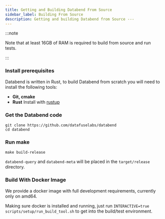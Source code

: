 ```yaml
---
title: Getting and Building Databend From Source
sidebar_label: Building From Source
description: Getting and building Databend from Source ---
---
```


:::note

Note that at least 16GB of RAM is required to build from source and run tests.

:::

### Install prerequisites

Databend is written in Rust, to build Databend from scratch you will need to install the following tools:
* **Git, cmake**
* **Rust** Install with [rustup](https://rustup.rs/)

### Get the Databend code

```shell
git clone https://github.com/datafuselabs/databend
cd databend
```
### Run make

```shell
make build-release
```

`databend-query` and `databend-meta` will be placed in the `target/release` directory.


### Build With Docker Image

We provide a docker image with full development requirements, currently only on amd64.

Making sure docker is installed and running, just run `INTERACTIVE=true scripts/setup/run_build_tool.sh` to get into the build/test environment.
